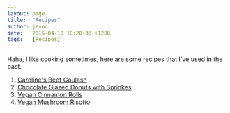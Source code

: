 ```yaml
---
layout: page
title:  "Recipes"
author: jevon
date:   2015-04-10 18:28:33 +1200
tags:   [Recipes]
---
```


Haha, I like cooking sometimes, here are some recipes that I've used in the past.

1. [Caroline's Beef Goulash](caroline-s-beef-goulash.md)
1. [Chocolate Glazed Donuts with Sprinkes](chocolate-glazed-donuts-with-sprinkes.md)
1. [Vegan Cinnamon Rolls](vegan-cinnamon-rolls.md)
1. [Vegan Mushroom Risotto](vegan-mushroom-risotto.md)
